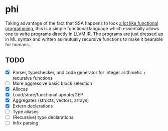 # phi

Taking advantage of the fact that SSA happens to look
[a lot like functional programming](https://www.cs.princeton.edu/~appel/papers/ssafun.pdf),
this is a simple functional language which essentially allows one to write programs directly
in LLVM IR. The programs are just dressed up in ML syntax and written as mutually recursive
functions to make it bearable for humans.

## TODO

- [x] Parser, typechecker, and code generator for integer arithmetic + recursive functions
- [ ] More aggressive basic block selection
- [x] Allocas
- [x] Load/store/functional update/GEP
- [x] Aggregates (structs, vectors, arrays)
- [x] Extern declarations
- [ ] Type aliases
- [ ] (Recursive) type declarations
- [ ] Infix parsing